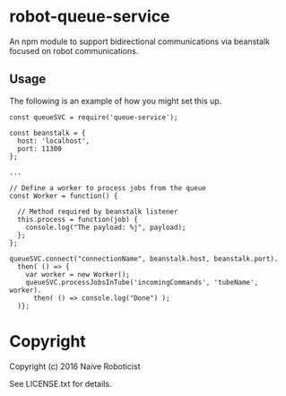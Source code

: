 robot-queue-service
===================

An npm module to support bidirectional communications via beanstalk
focused on robot communications.

Usage
-----

The following is an example of how you might set this up.

    const queueSVC = require('queue-service');

    const beanstalk = {
      host: 'localhost',
      port: 11300
    };

    ...

    // Define a worker to process jobs from the queue
    const Worker = function() {

      // Method required by beanstalk listener
      this.process = function(job) {
        console.log("The payload: %j", payload);
      };
    };

    queueSVC.connect("connectionName", beanstalk.host, beanstalk.port).
      then( () => {
        var worker = new Worker();
        queueSVC.processJobsInTube('incomingCommands', 'tubeName', worker).
          then( () => console.log("Done") );
      )};


Copyright
=========

Copyright (c) 2016 Naive Roboticist

See LICENSE.txt for details.
